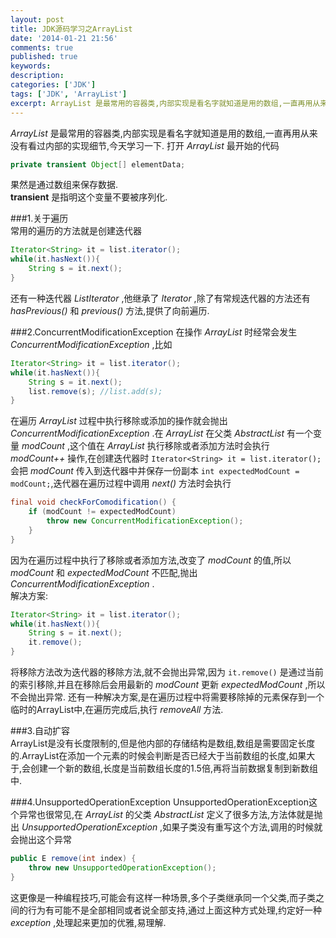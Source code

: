 ```yaml
---
layout: post
title: JDK源码学习之ArrayList
date: '2014-01-21 21:56'
comments: true
published: true
keywords: 
description: 
categories: ['JDK'] 
tags: ['JDK', 'ArrayList'] 
excerpt: ArrayList 是最常用的容器类,内部实现是看名字就知道是用的数组,一直再用从来没有看过内部的实现细节,今天学习一下.
---
```

*ArrayList* 是最常用的容器类,内部实现是看名字就知道是用的数组,一直再用从来没有看过内部的实现细节,今天学习一下.
打开 *ArrayList* 最开始的代码
```java
private transient Object[] elementData;
```
果然是通过数组来保存数据.    
**transient** 是指明这个变量不要被序列化.

###1.关于遍历  
常用的遍历的方法就是创建迭代器
```java
Iterator<String> it = list.iterator();
while(it.hasNext()){
    String s = it.next();
}
```  
还有一种迭代器 *ListIterator* ,他继承了 *Iterator* ,除了有常规迭代器的方法还有 *hasPrevious()* 和 *previous()* 方法,提供了向前遍历.

###2.ConcurrentModificationException
在操作 *ArrayList* 时经常会发生 *ConcurrentModificationException* ,比如
```java
Iterator<String> it = list.iterator();
while(it.hasNext()){
    String s = it.next();
    list.remove(s); //list.add(s);
}
```
在遍历 *ArrayList* 过程中执行移除或添加的操作就会抛出 *ConcurrentModificationException* .在 *ArrayList* 在父类 *AbstractList* 有一个变量 *modCount* ,这个值在 *ArrayList* 执行移除或者添加方法时会执行 *modCount++* 操作,在创建迭代器时 `Iterator<String> it = list.iterator();` 会把 *modCount* 传入到迭代器中并保存一份副本 `int expectedModCount = modCount;`,迭代器在遍历过程中调用 *next()* 方法时会执行
```java
final void checkForComodification() {
	if (modCount != expectedModCount)
	    throw new ConcurrentModificationException();
    }
}
```
因为在遍历过程中执行了移除或者添加方法,改变了 *modCount* 的值,所以 *modCount* 和 *expectedModCount* 不匹配,抛出 *ConcurrentModificationException* .  
解决方案:  
```java
Iterator<String> it = list.iterator();
while(it.hasNext()){
    String s = it.next();
    it.remove(); 
}
```
将移除方法改为迭代器的移除方法,就不会抛出异常,因为 ```it.remove()``` 是通过当前的索引移除,并且在移除后会用最新的 *modCount* 更新 *expectedModCount* ,所以不会抛出异常.
还有一种解决方案,是在遍历过程中将需要移除掉的元素保存到一个临时的ArrayList中,在遍历完成后,执行 *removeAll* 方法. 

###3.自动扩容  
ArrayList是没有长度限制的,但是他内部的存储结构是数组,数组是需要固定长度的.ArrayList在添加一个元素的时候会判断是否已经大于当前数组的长度,如果大于,会创建一个新的数组,长度是当前数组长度的1.5倍,再将当前数据复制到新数组中.  

###4.UnsupportedOperationException
UnsupportedOperationException这个异常也很常见,在 *ArrayList* 的父类 *AbstractList* 定义了很多方法,方法体就是抛出 *UnsupportedOperationException* ,如果子类没有重写这个方法,调用的时候就会抛出这个异常
```java
public E remove(int index) {
    throw new UnsupportedOperationException();
}
```
这更像是一种编程技巧,可能会有这样一种场景,多个子类继承同一个父类,而子类之间的行为有可能不是全部相同或者说全部支持,通过上面这种方式处理,约定好一种 *exception* ,处理起来更加的优雅,易理解.
